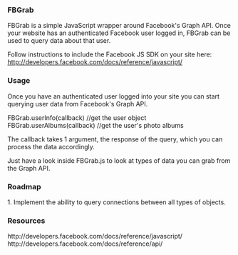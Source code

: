 <h3>FBGrab</h3>
FBGrab is a simple JavaScript wrapper around Facebook's Graph API. Once your website has an authenticated Facebook user logged in, FBGrab can be used to query data about that user.

Follow instructions to include the Facebook JS SDK on your site here: http://developers.facebook.com/docs/reference/javascript/

<h3>Usage</h3>
Once you have an authenticated user logged into your site you can start querying user data from Facebook's Graph API.

FBGrab.userInfo(callback) //get the user object
FBGrab.userAlbums(callback) //get the user's photo albums

The callback takes 1 argument, the response of the query, which you can process the data accordingly.

Just have a look inside FBGrab.js to look at types of data you can grab from the Graph API.

<h3>Roadmap</h3>
1. Implement the ability to query connections between all types of objects.

<h3>Resources</h3>
http://developers.facebook.com/docs/reference/javascript/
http://developers.facebook.com/docs/reference/api/
